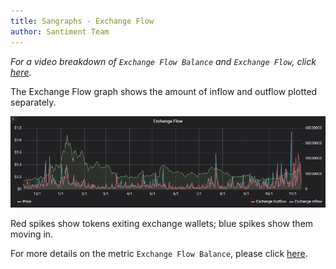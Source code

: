 ```yaml
---
title: Sangraphs - Exchange Flow
author: Santiment Team
---
```


*For a video breakdown of `Exchange Flow Balance` and `Exchange
Flow`, click*
[*here*](https://drive.google.com/file/d/1g159s6NZ5xgBEPhS8QtrajWRuvKjpmzr/view?usp=sharing)*.*

The Exchange Flow graph shows the amount of inflow and outflow plotted
separately.

![](7.png)

Red spikes show tokens exiting exchange wallets; blue spikes show them
moving in.

For more details on the metric `Exchange Flow Balance`, please click
[here](/sangraphs/metrics/exchange-flow-balance).
